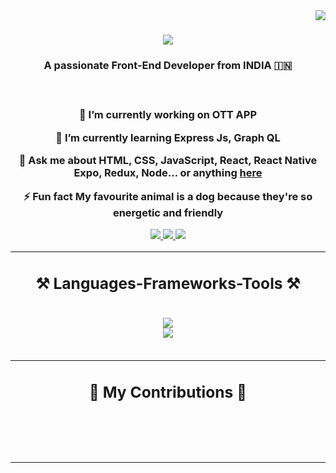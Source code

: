 <img align="right" src="https://visitor-badge.laobi.icu/badge?page_id=itsnayakpradeep.visitor-badge&format=true" />

<h1 align="center">
  <a href="https://git.io/typing-svg">
    <img src="https://readme-typing-svg.herokuapp.com/?font=Righteous&size=35&center=true&vCenter=true&width=500&height=70&duration=4000&lines=Hi+There!+👋;+I'm+Nayak+Pradeep!;" />
  </a>
</h1>

<h3 align="center">A passionate Front-End Developer from INDIA 🇮🇳<h3>

<br/>

<div align="center">
  
  🔭 I’m currently working on **OTT APP**

  🌱 I’m currently learning  **Express Js, Graph QL**

  💬 Ask me about **HTML, CSS, JavaScript, React, React Native Expo, Redux, Node... or anything [here](https://https://github.com/itsnayakpradeep)**

  ⚡ Fun fact **My favourite animal is a dog because they're so energetic and friendly**

</div>

<div align="center">
 <a href="https://mail.google.com/mail/itsnayakpradeep@gmail.com">
   <img src="https://img.shields.io/badge/Gmail-333333?style=for-the-badge&logo=gmail&logoColor=red" />
 </a>
 <a href="https://www.linkedin.com/in/itsnayakpradeep/">
   <img src="https://img.shields.io/badge/LinkedIn-0077B5?style=for-the-badge&logo=linkedin&logoColor=white"/>
 </a>
 <a href="#">
   <img src="https://img.shields.io/badge/Portfolio-FF5722?style=for-the-badge&logo=todoist&logoColor=white" />
 </a
</div>

<hr />

<h2>⚒️ Languages-Frameworks-Tools ⚒️</h2>
<br />
<div align="cenetr">
  <a href="https://skillicons.dev">
    <img src="https://skillicons.dev/icons?i=nodejs,github,python,javascript,typescript" /> <br />
    <img src="https://skillicons.dev/icons?i=react,redux,bootstrap,mui,mysql,mongodb,html,css,sass,styledcomponents,vscode,atom,figma,git" />
  </a>
</div>

<br />
<hr />

<div align="center">
  <h2> 🐍 My Contributions 🐍 </h2>
  
  <br/><br/><br/>
</div>

<hr />



